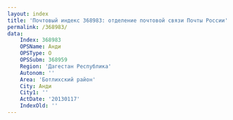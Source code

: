 ```yaml
---
layout: index
title: 'Почтовый индекс 368983: отделение почтовой связи Почты России'
permalink: /368983/
data:
    Index: 368983
    OPSName: Анди
    OPSType: О
    OPSSubm: 368959
    Region: 'Дагестан Республика'
    Autonom: ''
    Area: 'Ботлихский район'
    City: Анди
    City1: ''
    ActDate: '20130117'
    IndexOld: ''
---
```


